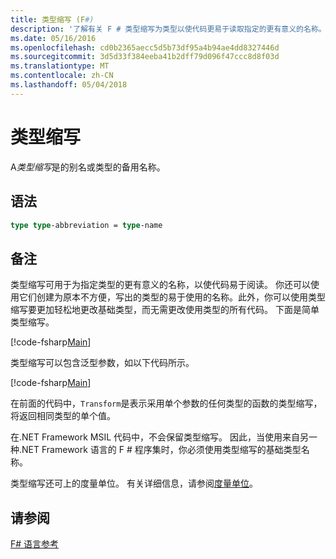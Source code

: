 ```yaml
---
title: 类型缩写 (F#)
description: '了解有关 F # 类型缩写为类型以使代码更易于读取指定的更有意义的名称。'
ms.date: 05/16/2016
ms.openlocfilehash: cd0b2365aecc5d5b73df95a4b94ae4dd8327446d
ms.sourcegitcommit: 3d5d33f384eeba41b2dff79d096f47ccc8d8f03d
ms.translationtype: MT
ms.contentlocale: zh-CN
ms.lasthandoff: 05/04/2018
---
```

# <a name="type-abbreviations"></a>类型缩写

A*类型缩写*是的别名或类型的备用名称。

## <a name="syntax"></a>语法

```fsharp
type type-abbreviation = type-name
```

## <a name="remarks"></a>备注
类型缩写可用于为指定类型的更有意义的名称，以使代码易于阅读。 你还可以使用它们创建为原本不方便，写出的类型的易于使用的名称。此外，你可以使用类型缩写要更加轻松地更改基础类型，而无需更改使用类型的所有代码。 下面是简单类型缩写。

[!code-fsharp[Main](../../../samples/snippets/fsharp/lang-ref-1/snippet2301.fs)]

类型缩写可以包含泛型参数，如以下代码所示。

[!code-fsharp[Main](../../../samples/snippets/fsharp/lang-ref-1/snippet2302.fs)]

在前面的代码中，`Transform`是表示采用单个参数的任何类型的函数的类型缩写，将返回相同类型的单个值。

在.NET Framework MSIL 代码中，不会保留类型缩写。 因此，当使用来自另一种.NET Framework 语言的 F # 程序集时，你必须使用类型缩写的基础类型名称。

类型缩写还可上的度量单位。 有关详细信息，请参阅[度量单位](units-of-measure.md)。


## <a name="see-also"></a>请参阅
[F# 语言参考](index.md)

